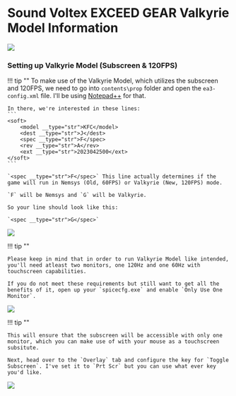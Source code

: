 # Sound Voltex EXCEED GEAR Valkyrie Model Information

<img src="/img/sdvx6/eg.png">

### Setting up Valkyrie Model (Subscreen & 120FPS)

!!! tip ""
	To make use of the Valkyrie Model, which utilizes the subscreen and 120FPS, we need to go into `contents\prop` folder and open the `ea3-config.xml` file.
    I'll be using [Notepad++](https://notepad-plus-plus.org/) for that.

    In there, we're interested in these lines:
    ```    
    <soft>
        <model __type="str">KFC</model>
        <dest __type="str">J</dest>
        <spec __type="str">F</spec>
        <rev __type="str">A</rev>
        <ext __type="str">2023042500</ext>
    </soft>
    ```

    `<spec __type="str">F</spec>` This line actually determines if the game will run in Nemsys (Old, 60FPS) or Valkyrie (New, 120FPS) mode.

    `F` will be Nemsys and `G` will be Valkyrie.

    So your line should look like this:
 
    `<spec __type="str">G</spec>`

<img src="/img/sdvx6/valk_model.png">

!!! tip ""

    Please keep in mind that in order to run Valkyrie Model like intended, you'll need atleast two monitors, one 120Hz and one 60Hz with touchscreen capabilities.

    If you do not meet these requirements but still want to get all the benefits of it, open up your `spicecfg.exe` and enable `Only Use One Monitor`. 
    
<img src="/img/sdvx6/1monitor.png">
    
!!! tip ""

    This will ensure that the subscreen will be accessible with only one monitor, which you can make use of with your mouse as a touchscreen subsitute.

    Next, head over to the `Overlay` tab and configure the key for `Toggle Subscreen`. I've set it to `Prt Scr` but you can use what ever key you'd like.

<img src="/img/sdvx6/toggle_subs.png">